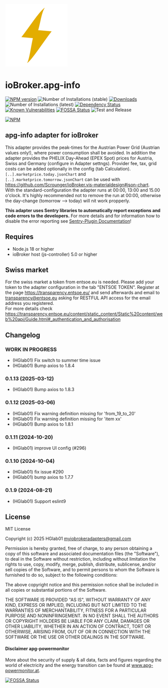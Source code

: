 ![Logo](admin/apg-info.png)
# ioBroker.apg-info

[![NPM version](http://img.shields.io/npm/v/iobroker.apg-info.svg)](https://www.npmjs.com/package/iobroker.apg-info)
![Number of Installations (stable)](http://iobroker.live/badges/apg-info-stable.svg)
[![Downloads](https://img.shields.io/npm/dm/iobroker.apg-info.svg)](https://www.npmjs.com/package/iobroker.apg-info)
![Number of Installations (latest)](http://iobroker.live/badges/apg-info-installed.svg)
[![Dependency Status](https://img.shields.io/librariesio/release/npm/iobroker.apg-info)](https://libraries.io/npm/iobroker.apg-info)
[![Known Vulnerabilities](https://snyk.io/test/github/HGlab01/ioBroker.apg-info/badge.svg)](https://snyk.io/test/github/HGlab01/ioBroker.apg-info)
[![FOSSA Status](https://app.fossa.com/api/projects/git%2Bgithub.com%2FHGlab01%2FioBroker.apg-info.svg?type=shield)](https://app.fossa.com/projects/git%2Bgithub.com%2FHGlab01%2FioBroker.apg-info?ref=badge_shield)
![Test and Release](https://github.com/HGlab01/ioBroker.apg-info/workflows/Test%20and%20Release/badge.svg)

[![NPM](https://nodei.co/npm/iobroker.apg-info.png?downloads=true)](https://nodei.co/npm/iobroker.apg-info/)

## apg-info adapter for ioBroker
This adapter provides the peak-times for the Austrian Power Grid (Austrian values only!), where power consumption shall be avoided. In addition the adapter provides the PHELIX Day-Ahead (EPEX Spot) prices for Austria, Swiss and Germany (configure in Adapter settngs). Provider fee, tax, grid costs can be added optionally in the config (tab Calculation). 
`[..].marketprice.today.jsonChart` and `[..].marketprice.tomorrow.jsonChart` can be used with https://github.com/Scrounger/ioBroker.vis-materialdesign#json-chart.  
With the standard-configuration the adapter runs at 00:00, 13:00 and 15.00 o'clock. It's highly recommended not to remove the run at 00:00, otherwise the day-change (tomorrow --> today) will nit work propperly.

**This adapter uses Sentry libraries to automatically report exceptions and code errors to the developers.** For more details and for information how to disable the error reporting see [Sentry-Plugin Documentation](https://github.com/ioBroker/plugin-sentry#plugin-sentry)!

## Requires
* Node.js 18 or higher
* ioBroker host (js-controller) 5.0 or higher

## Swiss market
For the swiss market a token from entsoe.eu is needed. Please add your token to the adapter configuration in the tab "ENTSOE TOKEN".
Register at the page https://transparency.entsoe.eu/ and send afterwards and email to transparency@entsoe.eu asking for RESTFUL API access for the email address you registered. <br>
For more details check https://transparency.entsoe.eu/content/static_content/Static%20content/web%20api/Guide.html#_authentication_and_authorisation


## Changelog
<!--
    Placeholder for the next version (at the beginning of the line):
    ### __WORK IN PROGRESS__
-->
### __WORK IN PROGRESS__
* (HGlab01) Fix switch to summer time issue
* (HGlab01) Bump axios to 1.8.4

### 0.1.13 (2025-03-12)
* (HGlab01) Bump axios to 1.8.3

### 0.1.12 (2025-03-06)
* (HGlab01) Fix warning definition missing for 'from_19_to_20'
* (HGlab01) Fix warning definition missing for 'item xx'
* (HGlab01) Bump axios to 1.8.1

### 0.1.11 (2024-10-20)
* (HGlab01) improve UI config (#296)

### 0.1.10 (2024-10-04)
* (HGlab01) fix issue #290
* (HGlab01) bump axios to 1.7.7

### 0.1.9 (2024-08-21)
* (HGlab01) Support eslint9

## License
MIT License

Copyright (c) 2025 HGlab01 <myiobrokeradapters@gmail.com>

Permission is hereby granted, free of charge, to any person obtaining a copy
of this software and associated documentation files (the "Software"), to deal
in the Software without restriction, including without limitation the rights
to use, copy, modify, merge, publish, distribute, sublicense, and/or sell
copies of the Software, and to permit persons to whom the Software is
furnished to do so, subject to the following conditions:

The above copyright notice and this permission notice shall be included in all
copies or substantial portions of the Software.

THE SOFTWARE IS PROVIDED "AS IS", WITHOUT WARRANTY OF ANY KIND, EXPRESS OR
IMPLIED, INCLUDING BUT NOT LIMITED TO THE WARRANTIES OF MERCHANTABILITY,
FITNESS FOR A PARTICULAR PURPOSE AND NONINFRINGEMENT. IN NO EVENT SHALL THE
AUTHORS OR COPYRIGHT HOLDERS BE LIABLE FOR ANY CLAIM, DAMAGES OR OTHER
LIABILITY, WHETHER IN AN ACTION OF CONTRACT, TORT OR OTHERWISE, ARISING FROM,
OUT OF OR IN CONNECTION WITH THE SOFTWARE OR THE USE OR OTHER DEALINGS IN THE
SOFTWARE.

#### Disclaimer apg-powermonitor
More about the security of supply & all data, facts and figures regarding the world of electricity and the energy transition can be found at www.apg-powermonitor.at.


[![FOSSA Status](https://app.fossa.com/api/projects/git%2Bgithub.com%2FHGlab01%2FioBroker.apg-info.svg?type=large)](https://app.fossa.com/projects/git%2Bgithub.com%2FHGlab01%2FioBroker.apg-info?ref=badge_large)
